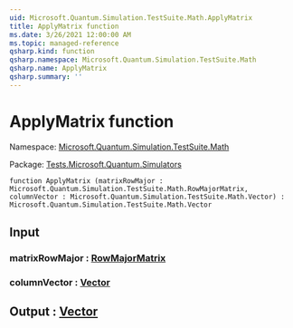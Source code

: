 ```yaml
---
uid: Microsoft.Quantum.Simulation.TestSuite.Math.ApplyMatrix
title: ApplyMatrix function
ms.date: 3/26/2021 12:00:00 AM
ms.topic: managed-reference
qsharp.kind: function
qsharp.namespace: Microsoft.Quantum.Simulation.TestSuite.Math
qsharp.name: ApplyMatrix
qsharp.summary: ''
---
```


# ApplyMatrix function

Namespace: [Microsoft.Quantum.Simulation.TestSuite.Math](xref:Microsoft.Quantum.Simulation.TestSuite.Math)

Package: [Tests.Microsoft.Quantum.Simulators](https://nuget.org/packages/Tests.Microsoft.Quantum.Simulators)




```qsharp
function ApplyMatrix (matrixRowMajor : Microsoft.Quantum.Simulation.TestSuite.Math.RowMajorMatrix, columnVector : Microsoft.Quantum.Simulation.TestSuite.Math.Vector) : Microsoft.Quantum.Simulation.TestSuite.Math.Vector
```


## Input

### matrixRowMajor : [RowMajorMatrix](xref:Microsoft.Quantum.Simulation.TestSuite.Math.RowMajorMatrix)




### columnVector : [Vector](xref:Microsoft.Quantum.Simulation.TestSuite.Math.Vector)





## Output : [Vector](xref:Microsoft.Quantum.Simulation.TestSuite.Math.Vector)


